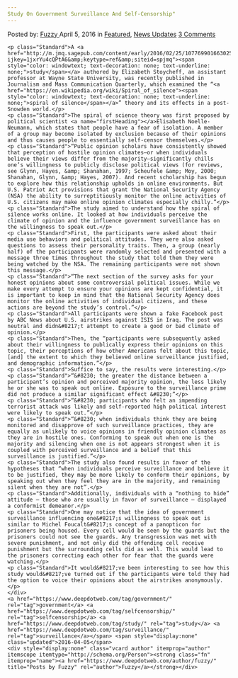 ```yaml
---
Study On Government Surveillance And Self-Censorship"
---
```

<article class="post-listing post-13637 post type-post status-publish format-standard has-post-thumbnail hentry  tag-government tag-selfcensorship tag-study tag-surveillance">
    <div class="post-inner">
        <span>Posted by: <a href="https://www.deepdotweb.com/author/fuzzy/" title="">Fuzzy </a></span>
    <span>April 5, 2016</span>
    <span>in <a href="https://www.deepdotweb.com/category/deepdot-news/" rel="category tag">Featured</a>, <a href="https://www.deepdotweb.com/category/news-updates/" rel="category tag">News Updates</a></span>
    <span><a href="https://www.deepdotweb.com/2016/04/05/study-government-surveillance-self-censorship/#comments">3 Comments</a></span>
    </p>
    <div class="clear"></div>
    
    <p class="Standard">A <a href="http://m.jmq.sagepub.com/content/early/2016/02/25/1077699016630255.full.pdf?ijkey=1jxrYu4cQPtA6&amp;keytype=ref&amp;siteid=spjmq"><span style="color: windowtext; text-decoration: none; text-underline: none;">study</span></a> authored by Elizabeth Stoycheff, an assistant professor at Wayne State University, was recently published in Journalism and Mass Communication Quarterly, which examined the “<a href="https://en.wikipedia.org/wiki/Spiral_of_silence"><span style="color: windowtext; text-decoration: none; text-underline: none;">spiral of silence</span></a>” theory and its effects in a post-Snowden world.</p>
    <p class="Standard">The spiral of science theory was first proposed by political scientist <a name="firstHeading"></a>Elisabeth Noelle-Neumann, which states that people have a fear of isolation. A member of a group may become isolated by exclusion because of their opinions and thus causes people to essentially self-censor themselves.</p>
    <p class="Standard">“Public opinion scholars have consistently showed that perception of hostile opinion climates—or when individuals believe their views differ from the majority—significantly chills one’s willingness to publicly disclose political views (for reviews, see Glynn, Hayes, &amp; Shanahan, 1997; Scheufele &amp; Moy, 2000; Shanahan, Glynn, &amp; Hayes, 2007). And recent scholarship has begun to explore how this relationship upholds in online environments. But U.S. Patriot Act provisions that grant the National Security Agency (NSA) the ability to surreptitiously monitor the online activities of U.S. citizens may make online opinion climates especially chilly.”</p>
    <p class="Standard">The study aimed to understand how the spiral of silence works online. It looked at how individuals perceive the climate of opinion and the influence government surveillance has on the willingness to speak out.</p>
    <p class="Standard">First, the participants were asked about their media use behaviors and political attitudes. They were also asked questions to assess their personality traits. Then, a group (nearly half) of the participants were randomly selected and presented with a message three times throughout the study that told them they were being watched by the NSA. The remaining participants were not shown this message.</p>
    <p class="Standard">“The next section of the survey asks for your honest opinions about some controversial political issues. While we make every attempt to ensure your opinions are kept confidential, it is important to keep in mind that the National Security Agency does monitor the online activities of individual citizens, and these actions are beyond the study’s control.”</p>
    <p class="Standard">All participants were shown a fake Facebook post by ABC News about U.S. airstrikes against ISIS in Iraq. The post was neutral and didn&#8217;t attempt to create a good or bad climate of opinion.</p>
    <p class="Standard">Then, the “participants were subsequently asked about their willingness to publically express their opinions on this topic, their perceptions of how other Americans felt about this topic, [and] the extent to which they believed online surveillance justified, and demographic information.”</p>
    <p class="Standard">Suffice to say, the results were interesting.</p>
    <p class="Standard">“&#8230; the greater the distance between a participant’s opinion and perceived majority opinion, the less likely he or she was to speak out online. Exposure to the surveillance prime did not produce a similar significant effect &#8230;”</p>
    <p class="Standard">“&#8230; participants who felt an impending terrorist attack was likely and self-reported high political interest were likely to speak out.”</p>
    <p class="Standard">“&#8230; when individuals think they are being monitored and disapprove of such surveillance practices, they are equally as unlikely to voice opinions in friendly opinion climates as they are in hostile ones. Conforming to speak out when one is the majority and silencing when one is not appears strongest when it is coupled with perceived surveillance and a belief that this surveillance is justified.”</p>
    <p class="Standard">The study also found results in favor of the hypotheses that “when individuals perceive surveillance and believe it to be justified, they may be more likely to conform their opinions, by speaking out when they feel they are in the majority, and remaining silent when they are not”.</p>
    <p class="Standard">Additionally, individuals with a “nothing to hide” attitude – those who are usually in favor of surveillance – displayed a conformist demeanor.</p>
    <p class="Standard">One may notice that the idea of government surveillance influencing one&#8217;s willingness to speak out is similar to Michel Foucalt&#8217;s concept of a panopticon for prisoners being housed. Every cell would be seen by the guards but the prisoners could not see the guards. Any transgression was met with severe punishment, and not only did the offending cell receive punishment but the surrounding cells did as well. This would lead to the prisoners correcting each other for fear that the guards were watching.</p>
    <p class="Standard">It would&#8217;ve been interesting to see how this study would&#8217;ve turned out if the participants were told they had the option to voice their opinions about the airstrikes anonymously.</p>
    </div>
    <a href="https://www.deepdotweb.com/tag/government/" rel="tag">government</a> <a href="https://www.deepdotweb.com/tag/selfcensorship/" rel="tag">selfcensorship</a> <a href="https://www.deepdotweb.com/tag/study/" rel="tag">study</a> <a href="https://www.deepdotweb.com/tag/surveillance/" rel="tag">surveillance</a></span> <span style="display:none" class="updated">2016-04-05</span>
    <div style="display:none" class="vcard author" itemprop="author" itemscope itemtype="http://schema.org/Person"><strong class="fn" itemprop="name"><a href="https://www.deepdotweb.com/author/fuzzy/" title="Posts by Fuzzy" rel="author">Fuzzy</a></strong></div>
    
